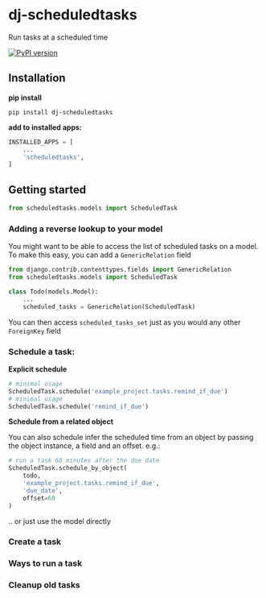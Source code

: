 # dj-scheduledtasks

Run tasks at a scheduled time

[![PyPI version](https://badge.fury.io/py/dj-scheduledtasks.svg)](https://badge.fury.io/py/dj-scheduledtasks)

## Installation

**pip install**

```
pip install dj-scheduledtasks
```

**add to installed apps:**

```python
INSTALLED_APPS = [
    ...
    'scheduledtasks',
]
```

## Getting started

```python
from scheduledtasks.models import ScheduledTask
```

### Adding a reverse lookup to your model

You might want to be able to access the list of scheduled tasks on a model. To make this easy, you can add a `GenericRelation` field

```python
from django.contrib.contenttypes.fields import GenericRelation
from scheduledtasks.models import ScheduledTask

class Todo(models.Model):
    ...
    scheduled_tasks = GenericRelation(ScheduledTask)
```

You can then access `scheduled_tasks_set` just as you would any other `ForeignKey` field

### Schedule a task:

**Explicit schedule**

```python
# minimal usage
ScheduledTask.schedule('example_project.tasks.remind_if_due')
# minimal usage
ScheduledTask.schedule('remind_if_due')
```

**Schedule from a related object**

You can also schedule infer the scheduled time from an object by passing the object instance, a field and an offset. e.g.:

```python
# run a task 60 minutes after the due date
ScheduledTask.schedule_by_object(
    todo,
    'example_project.tasks.remind_if_due',
    'due_date',
    offset=60
)
```

.. or just use the model directly

### Create a task

### Ways to run a task

### Cleanup old tasks
